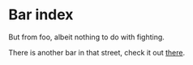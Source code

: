 # Bar index

But from foo, albeit nothing to do with fighting. 

There is another bar in that street, check it out [there](../bar/index.md).
